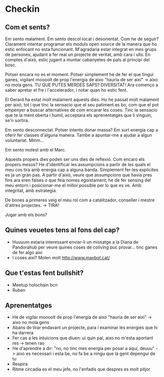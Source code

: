 # Checkin

## Com et sents?
Em sento malament. Em sento descol·locat i desorientat. Com he de seguir? Clarament intentar programar els moduls open source de la manera que ho estic enfocant no esta funcionant. M'agradaria estar integrat en mes grups de persones, ajudant a fer real un projecte de veritat, amb cara i ulls. En comptes d'això, estic jugant a muntar cabanyetes de pals al principi del bosc.

Potser encara no es el moment. Potser simplement he de fer el que tingui ganes, vigilant moooolt de prop l'energia de aixo "hauria de ser aixi" -> aixo no mola gens. TU QUE PUTES MERDES SAPS? DIVERSITAT! Ara començo a saber apretar el fre i l'accelerador, i notar quan ho estic fent.

El Gerard ha estat molt malament aquests dies. Ho he passat molt malament per això, tot i que tinc la sensacio que el seu patiment es bo, com que el pot empenyer a buscar alternatives de com encarar les coses. Tinc la sensacio que te la ment oberta i humil, acceptara els aprenentatges que li vinguin, se'n sortira.

Em sento desconnectat. Potser intento donar massa? Em surt energia cap a oferir fer classes d'alguna manera. Tambe a apuntar-me a ajudar a algun voluntariat. Mmm...

Em sento molest amb el Marc. 

Aquests propers dies poden ser uns dies de reflexió. Com encaro els propers mesos? He d'identificar les assumpcions a partir de les quals el meu cos tira amb energia cap a alguna banda. Simplement fer-les explicites es ja un gran pas. A partir d'això, veure que assumpcions que havia pres fins ara eren falses o que feia nomes egoistament, he de fer sensing del meu entorn i posicionar-me el millor possible per lo que es ve. Amb integritat, amb estrategia.

De bones a primeres veig el meu rol com a catalitzador, conseller i mestre d'altres projectes. -> TIRA!

Jugar amb els bons?

## Quines veuetes tens al fons del cap?
- Huuuum estaria interessant enviar-li un missatge a la Diana de Pandorahub per veure quines coses de coliving puc provar... tinc ganes de fer algo aixi
- I coses aixi? Molen molt http://www.maxbot.cat/

## Que t'estas fent bullshit?
- Meetup holochain bcn
- Ruben

## Aprenentatges
- He de vigilar moooolt de prop l'energia de aixo "hauria de ser aixi" -> aixo no mola gens
- Abans de tirar endavant un projecte, para i examinar les energies que hi ha darrera
- Fer cas a les intuicions que diuen: ui quin pal, aixo no m'esta aportant res -> tenen rao
- He d'aprendre a dir: "no, no tinc mes energia per posar a aqui, deuuu" -> aixo es necessari i esta be, no fa be a ningu que la gent depengui de tu
- Respira
- Ritme circadia es el meu jefe, no l'enfadis que despres es molt pitjor